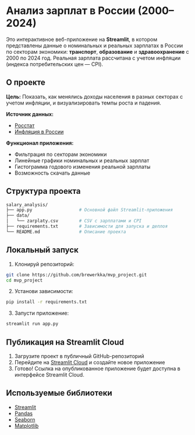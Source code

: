 # Анализ зарплат в России (2000–2024)

Это интерактивное веб-приложение на **Streamlit**, в котором представлены данные о номинальных и реальных зарплатах в России по секторам экономики: **транспорт**, **образование** и **здравоохранение** с 2000 по 2024 год. Реальная зарплата рассчитана с учетом инфляции (индекса потребительских цен — CPI).

## О проекте

**Цель:** Показать, как менялись доходы населения в разных секторах с учетом инфляции, и визуализировать темпы роста и падения.

**Источник данных:** 
- [Росстат](https://rosstat.gov.ru/)
- [Инфляция в России](https://уровень-инфляции.рф)


**Функционал приложения:**
- Фильтрация по секторам экономики
- Линейные графики номинальных и реальных зарплат
- Гистограмма годового изменения реальной зарплаты
- Возможность скачать данные

## Структура проекта

```bash
salary_analysis/
├── app.py                  # Основной файл Streamlit-приложения
├── data/
│   └── zarplaty.csv        # CSV с зарплатами и CPI
├── requirements.txt        # Зависимости для запуска и деплоя
└── README.md               # Описание проекта
```

## Локальный запуск

1. Клонируй репозиторий:
```bash
git clone https://github.com/brewerkka/mvp_project.git
cd mvp_project
```

2. Установи зависимости:
```bash
pip install -r requirements.txt
```

3. Запусти приложение:
```bash
streamlit run app.py
```

## Публикация на Streamlit Cloud

1. Загрузите проект в публичный GitHub-репозиторий
2. Перейдите на [Streamlit Cloud](https://streamlit.io/cloud) и создайте новое приложение
3. Готово! Ссылка на опубликованное приложение будет доступна в интерфейсе Streamlit Cloud.


## Используемые библиотеки

- [Streamlit](https://streamlit.io/)
- [Pandas](https://pandas.pydata.org/)
- [Seaborn](https://seaborn.pydata.org/)
- [Matplotlib](https://matplotlib.org/)

